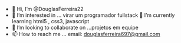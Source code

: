 - 👋 Hi, I’m @DouglasFerreira22
- 👀 I’m interested in ... virar um programador  fullstack
 🌱 I’m currently learning  html5 , css3, javascript
- 💞️ I’m looking to collaborate on ...projetos  em equipe  
- 📫 How to reach me ... email: douglasferreira697@gmail.com

<!---
DouglasFerreira22/DouglasFerreira22 is a ✨ special ✨ repository because its `README.md` (this file) appears on your GitHub profile.
You can click the Preview link to take a look at your changes.
--->
